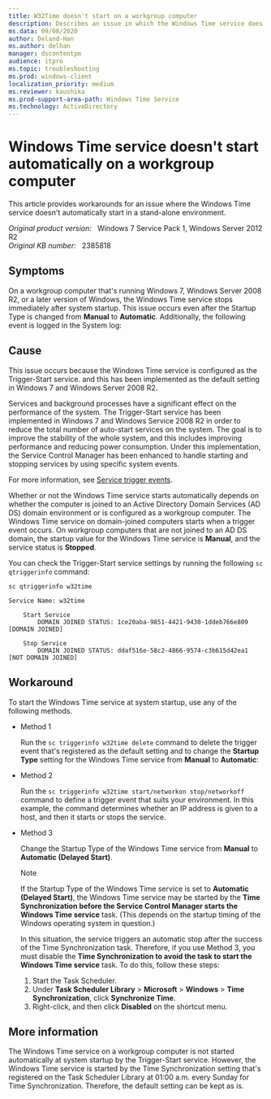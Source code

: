 ```yaml
---
title: W32Time doesn't start on a workgroup computer
description: Describes an issue in which the Windows Time service does not automatically start in a stand-alone environment for Windows 7, Windows Server 2008 R2, and later versions of Windows. Workarounds are provided.
ms.data: 09/08/2020
author: Deland-Han
ms.author: delhan
manager: dscontentpm
audience: itpro
ms.topic: troubleshooting
ms.prod: windows-client
localization_priority: medium
ms.reviewer: kaushika
ms.prod-support-area-path: Windows Time Service
ms.technology: ActiveDirectory
---
```

# Windows Time service doesn't start automatically on a workgroup computer

This article provides workarounds for an issue where the Windows Time service doesn't automatically start in a stand-alone environment.

_Original product version:_ &nbsp; Windows 7 Service Pack 1, Windows Server 2012 R2  
_Original KB number:_ &nbsp; 2385818

## Symptoms

On a workgroup computer that's running Windows 7, Windows Server 2008 R2, or a later version of Windows, the Windows Time service stops immediately after system startup. This issue occurs even after the Startup Type is changed from **Manual** to **Automatic**. Additionally, the following event is logged in the System log:

## Cause

This issue occurs because the Windows Time service is configured as the Trigger-Start service. and this has been implemented as the default setting in Windows 7 and Windows Server 2008 R2.

Services and background processes have a significant effect on the performance of the system. The Trigger-Start service has been implemented in Windows 7 and Windows Service 2008 R2 in order to reduce the total number of auto-start services on the system. The goal is to improve the stability of the whole system, and this includes improving performance and reducing power consumption. Under this implementation, the Service Control Manager has been enhanced to handle starting and stopping services by using specific system events.

For more information, see [Service trigger events](/windows/win32/services/service-trigger-events).

Whether or not the Windows Time service starts automatically depends on whether the computer is joined to an Active Directory Domain Services (AD DS) domain environment or is configured as a workgroup computer. The Windows Time service on domain-joined computers starts when a trigger event occurs. On workgroup computers that are not joined to an AD DS domain, the startup value for the Windows Time service is **Manual**, and the service status is **Stopped**.

You can check the Trigger-Start service settings by running the following `sc qtriggerinfo` command:

```console
sc qtriggerinfo w32time  

Service Name: w32time

    Start Service
        DOMAIN JOINED STATUS: 1ce20aba-9851-4421-9430-1ddeb766e809 [DOMAIN JOINED]

    Stop Service
        DOMAIN JOINED STATUS: ddaf516e-58c2-4866-9574-c3b615d42ea1 [NOT DOMAIN JOINED]
```

## Workaround

To start the Windows Time service at system startup, use any of the following methods.

- Method 1  

    Run the `sc triggerinfo w32time delete` command to delete the trigger event that's registered as the default setting and to change the **Startup Type** setting for the Windows Time service from **Manual** to **Automatic**:

- Method 2  

    Run the `sc triggerinfo w32time start/networkon stop/networkoff` command to define a trigger event that suits your environment. In this example, the command determines whether an IP address is given to a host, and then it starts or stops the service.

- Method 3  

    Change the Startup Type of the Windows Time service from **Manual** to **Automatic (Delayed Start)**.

    > [!NOTE]
    > If the Startup Type of the Windows Time service is set to **Automatic (Delayed Start)**, the Windows Time service may be started by the **Time Synchronization before the Service Control Manager starts the Windows Time service** task. (This depends on the startup timing of the Windows operating system in question.)

    In this situation, the service triggers an automatic stop after the success of the Time Synchronization task. Therefore, if you use Method 3, you must disable the **Time Synchronization to avoid the task to start the Windows Time service** task. To do this, follow these steps:

    1. Start the Task Scheduler.
    2. Under **Task Scheduler Library** > **Microsoft** > **Windows** > **Time Synchronization**, click **Synchronize Time**.
    3. Right-click, and then click **Disabled** on the shortcut menu.

## More information

The Windows Time service on a workgroup computer is not started automatically at system startup by the Trigger-Start service. However, the Windows Time service is started by the Time Synchronization setting that's registered on the Task Scheduler Library at 01:00 a.m. every Sunday for Time Synchronization. Therefore, the default setting can be kept as is.
